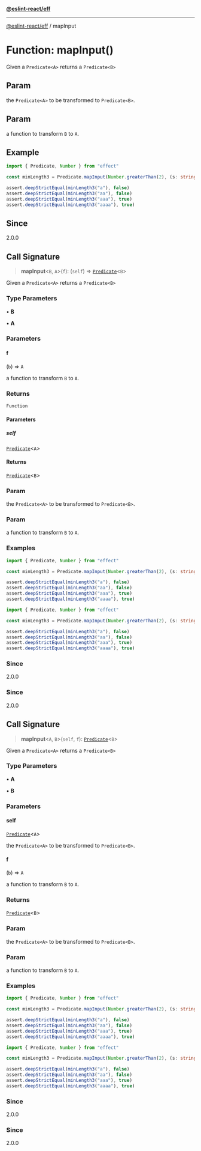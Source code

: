[**@eslint-react/eff**](../README.md)

***

[@eslint-react/eff](../README.md) / mapInput

# Function: mapInput()

Given a `Predicate<A>` returns a `Predicate<B>`

## Param

the `Predicate<A>` to be transformed to `Predicate<B>`.

## Param

a function to transform `B` to `A`.

## Example

```ts
import { Predicate, Number } from "effect"

const minLength3 = Predicate.mapInput(Number.greaterThan(2), (s: string) => s.length)

assert.deepStrictEqual(minLength3("a"), false)
assert.deepStrictEqual(minLength3("aa"), false)
assert.deepStrictEqual(minLength3("aaa"), true)
assert.deepStrictEqual(minLength3("aaaa"), true)
```

## Since

2.0.0

## Call Signature

> **mapInput**\<`B`, `A`\>(`f`): (`self`) => [`Predicate`](../interfaces/Predicate.md)\<`B`\>

Given a `Predicate<A>` returns a `Predicate<B>`

### Type Parameters

• **B**

• **A**

### Parameters

#### f

(`b`) => `A`

a function to transform `B` to `A`.

### Returns

`Function`

#### Parameters

##### self

[`Predicate`](../interfaces/Predicate.md)\<`A`\>

#### Returns

[`Predicate`](../interfaces/Predicate.md)\<`B`\>

### Param

the `Predicate<A>` to be transformed to `Predicate<B>`.

### Param

a function to transform `B` to `A`.

### Examples

```ts
import { Predicate, Number } from "effect"

const minLength3 = Predicate.mapInput(Number.greaterThan(2), (s: string) => s.length)

assert.deepStrictEqual(minLength3("a"), false)
assert.deepStrictEqual(minLength3("aa"), false)
assert.deepStrictEqual(minLength3("aaa"), true)
assert.deepStrictEqual(minLength3("aaaa"), true)
```

```ts
import { Predicate, Number } from "effect"

const minLength3 = Predicate.mapInput(Number.greaterThan(2), (s: string) => s.length)

assert.deepStrictEqual(minLength3("a"), false)
assert.deepStrictEqual(minLength3("aa"), false)
assert.deepStrictEqual(minLength3("aaa"), true)
assert.deepStrictEqual(minLength3("aaaa"), true)
```

### Since

2.0.0

### Since

2.0.0

## Call Signature

> **mapInput**\<`A`, `B`\>(`self`, `f`): [`Predicate`](../interfaces/Predicate.md)\<`B`\>

Given a `Predicate<A>` returns a `Predicate<B>`

### Type Parameters

• **A**

• **B**

### Parameters

#### self

[`Predicate`](../interfaces/Predicate.md)\<`A`\>

the `Predicate<A>` to be transformed to `Predicate<B>`.

#### f

(`b`) => `A`

a function to transform `B` to `A`.

### Returns

[`Predicate`](../interfaces/Predicate.md)\<`B`\>

### Param

the `Predicate<A>` to be transformed to `Predicate<B>`.

### Param

a function to transform `B` to `A`.

### Examples

```ts
import { Predicate, Number } from "effect"

const minLength3 = Predicate.mapInput(Number.greaterThan(2), (s: string) => s.length)

assert.deepStrictEqual(minLength3("a"), false)
assert.deepStrictEqual(minLength3("aa"), false)
assert.deepStrictEqual(minLength3("aaa"), true)
assert.deepStrictEqual(minLength3("aaaa"), true)
```

```ts
import { Predicate, Number } from "effect"

const minLength3 = Predicate.mapInput(Number.greaterThan(2), (s: string) => s.length)

assert.deepStrictEqual(minLength3("a"), false)
assert.deepStrictEqual(minLength3("aa"), false)
assert.deepStrictEqual(minLength3("aaa"), true)
assert.deepStrictEqual(minLength3("aaaa"), true)
```

### Since

2.0.0

### Since

2.0.0
